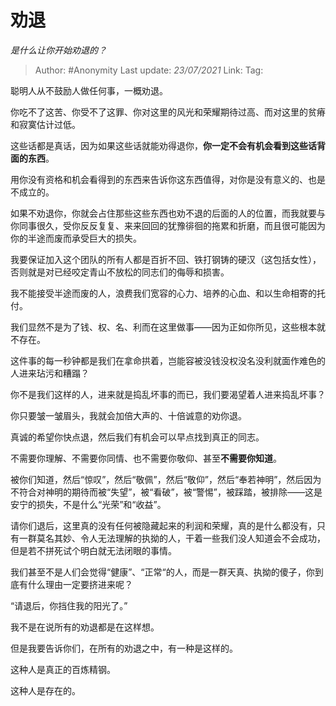 # 劝退
*是什么让你开始劝退的？*

> Author: #Anonymity
> Last update: *23/07/2021* 
> Link:
> Tag:



聪明人从不鼓励人做任何事，一概劝退。

你吃不了这苦、你受不了这罪、你对这里的风光和荣耀期待过高、而对这里的贫瘠和寂寞估计过低。

这些话都是真话，因为如果这些话就能劝得退你，**你一定不会有机会看到这些话背面的东西**。

用你没有资格和机会看得到的东西来告诉你这东西值得，对你是没有意义的、也是不成立的。

如果不劝退你，你就会占住那些这些东西也劝不退的后面的人的位置，而我就要与你同事很久，受你反反复复、来来回回的犹豫徘徊的拖累和折磨，而且很可能因为你的半途而废而承受巨大的损失。

我要保证加入这个团队的所有人都是百折不回、铁打钢铸的硬汉（这包括女性），否则就是对已经咬定青山不放松的同志们的侮辱和损害。

我不能接受半途而废的人，浪费我们宽容的心力、培养的心血、和以生命相寄的托付。

我们显然不是为了钱、权、名、利而在这里做事——因为正如你所见，这些根本就不存在。

这件事的每一秒钟都是我们在拿命拱着，岂能容被没钱没权没名没利就面作难色的人进来玷污和糟蹋？

你不是我们这样的人，进来就是捣乱坏事的而已，我们要渴望着人进来捣乱坏事？

你只要皱一皱眉头，我就会加倍大声的、十倍诚意的劝你退。

真诚的希望你快点退，然后我们有机会可以早点找到真正的同志。

不需要你理解、不需要你同情、也不需要你敬仰、甚至**不需要你知道**。

被你们知道，然后“惊叹”，然后“敬佩”，然后“敬仰”，然后“奉若神明”，然后因为不符合对神明的期待而被“失望”，被“看破”，被“警惕”，被踩踏，被排除——这是安宁的损失，不是什么“光荣”和“收益”。

请你们退后，这里真的没有任何被隐藏起来的利润和荣耀，真的是什么都没有，只有一群莫名其妙、令人无法理解的执拗的人，干着一些我们没人知道会不会成功，但是若不拼死试个明白就无法闭眼的事情。

我们甚至不是人们会觉得“健康”、“正常“的人，而是一群天真、执拗的傻子，你到底有什么理由一定要挤进来呢？

“请退后，你挡住我的阳光了。”

我不是在说所有的劝退都是在这样想。

但是我要告诉你们，在所有的劝退之中，有一种是这样的。

这种人是真正的百炼精钢。

这种人是存在的。



